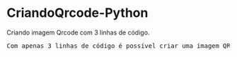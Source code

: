 # CriandoQrcode-Python
Criando imagem Qrcode com 3 linhas de código.
<pre>
Com apenas 3 linhas de código é possível criar uma imagem QRCODE e introduzir nela link, conteúdo, url de sites...                                                        -Primeiro: Importa a biblioteca
                                                                                                                                                                          -Segundo: Cria uma variável e uma imagem, em seguida entre aspas duplas, deve ser colocado o que deve ficar por trás da imagem qrcode ao ser scaneado
                                                                                                                                                                          -Terceiro: Define o nome e o formato em que deve ser salvo a imagem. Nesse caso salvei como arquivo PNG
</pre>
